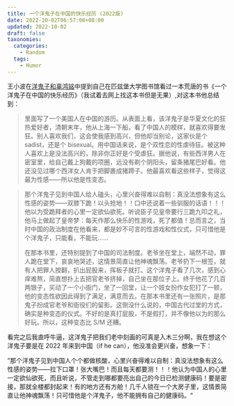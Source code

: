 ```yaml
---
title: 一个洋鬼子在中国的快乐经历 (2022版)
date: 2022-10-02T06:57:08+08:00
updated: 2022-10-02
draft: false
taxonomies:
  categories:
    - Random
  tags:
    - Humor
---
```


王小波在[洋鬼子和辜鸿铭](https://www.lifeweek.com.cn/article/54385)中提到自己在匹兹堡大学图书馆看过一本荒唐的书《一个洋鬼子在中国的快乐经历》（我试着去网上找这本书但是无果）,对这本书他总结到：

> 里面写了一个美国人在中国的游历。从表面上看，该洋鬼子是华夏文化的狂热爱好者，清朝末年，他从上海一下船，看了中国人的模样，就喜欢得要发狂。别人喜欢我们，这会使我感到高兴，但他却当别论，这家伙是个 sadist，还是个 bisexual。用中国话来说，是个双性恋的性虐待狂。被这种人喜欢上是没法高兴的，除非你正好是个受虐狂。据他说，有些西洋男人在密室里，给自己戴上狗戴的项圈，远没有剃个阴阳头，留条猪尾巴好看。他还没见过哪个西洋女人肯于把脚裹成猪蹄子。他最喜欢看这些样子，觉得这最为性感——所以他是性变态。

<!-- more -->

> 那个洋鬼子见到中国人给人磕头，心里兴奋得难以自制：真没法想象有这么性感的姿势——双膝下跪！以头抢地！！口中还说着一些驯服的话语！！！他以为受跪拜者的心里一定欲仙欲死。听说臣子见皇帝要行三跪九叩之礼，他马上做起了皇帝梦：每天作那么快乐的性游戏，死了都值！总而言之，当时中国的政治制度在他看来，都是妙不可言的性游戏和性仪式，只可惜他是个洋鬼子，只能看，不能玩……
>
> 在那本书里，还特别提到了中国的司法制度。老爷坐在堂上，端然不动，罪人跪在堂下，哀哀地哭述，这情景简直让他神魂飘荡。老爷扔下一根签，就有人把罪人按翻，扒出屁股来，挥板子就打。这个洋鬼子看了几次，感到心痒难熬，简直想扑上去把官老爷挤掉，自己坐在那位子上。终于他花了几百两银子，买动了一个小衙门，坐了一回堂，让一个妓女扮作女犯打了一顿，他的变态性欲因此得到了满足，满意而去。在那本书里还有一张照片，是那鬼子扮成官老爷和衙役们的留影。这倒没什么说的，中国古代过堂的方式，确实是种变态的仪式。不好的是真打屁股，不是假打，并不像他以为的那么好玩。所以，这种变态比 S/M 还糟。

看完之后我直呼牛逼，这洋鬼子把我们老中刻画的可真是入木三分啊，我在想这个洋鬼子要是在 2022 年来到中国（if he can），他没准会更兴奋，想象一下：

”那个洋鬼子见到中国人个个都做核酸，心里兴奋得难以自制：真没法想象有这么性感的姿势——拉下口罩！张大嘴巴！而且每天都要测！！！他认为中国人的心里一定欲仙欲死，而且听说，不管走到哪都要亮出自己的今日已检测健康码！要是密接，那就全楼都封起来！有的地方还有方舱！几千人锁在一个大房子里，这情景简直让他神魂飘荡！只可惜他是个洋鬼子，他不能拥有自己的健康码。“
